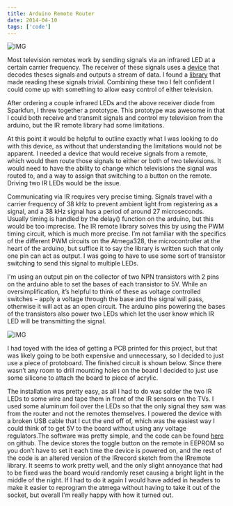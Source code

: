 ```yaml
---
title: Arduino Remote Router
date: 2014-04-10
tags: ['code']
---
```


![IMG](/images/posts/remoteRouter1.JPG)

Most television remotes work by sending signals via an infrared LED at a certain carrier frequency.  The receiver of these signals uses a <a href="https://www.sparkfun.com/datasheets/Sensors/Infrared/tsop382.pdf">device</a> that decodes theses signals and outputs a stream of data.  I found a [library](https://github.com/shirriff/Arduino-IRremote) that made reading these signals trivial. Combining these two I felt confident I could come up with something to allow easy control of either television.

After ordering a couple infrared LEDs and the above receiver diode from Sparkfun, I threw together a prototype.  This prototype was awesome in that I could both receive and transmit signals and control my television from the arduino, but the IR remote library had some limitations.

At this point it would be helpful to outline exactly what I was looking to do with this device, as without that understanding the limitations would not be apparent. I needed a device that would receive signals from a remote, which would then route those signals to either or both of two televisions. It would need to have the ability to change which televisions the signal was routed to, and a way to assign that switching to a button on the remote. Driving two IR LEDs would be the issue.

Communicating via IR requires very precise timing. Signals travel with a carrier frequency of 38 kHz to prevent ambient light from registering as a signal, and a 38 kHz  signal has a period of around 27 microseconds. Usually timing is handled by the delay() function on the arduino, but this would be too imprecise. The IR remote library solves this by using the PWM timing circuit, which is much more precise. I&#8217;m not familiar with the specifics of the different PWM circuits on the Atmega328, the microcontroller at the heart of the arduino, but suffice it to say the library is written such that only one pin can act as output. I was going to have to use some sort of transistor switching to send this signal to multiple LEDs.

I'm using an output pin on the collector of two NPN transistors with 2 pins on the arduino able to set the bases of each transistor to 5V. While an oversimplification, it&#8217;s helpful to think of these as voltage controlled switches &#8211; apply a voltage through the base and the signal will pass, otherwise it will act as an open circuit. The arduino pins powering the bases of the transistors also power two LEDs which let the user know which IR LED will be transmitting the signal.

![IMG](/images/posts/remoteRouter2.JPG)

I had toyed with the idea of getting a PCB printed for this project, but that was likely going to be both expensive and unnecessary, so I decided to just use a piece of protoboard. The finished circuit is shown below. Since there wasn&#8217;t any room to drill mounting holes on the board I decided to just use some silicone to attach the board to piece of acrylic.

The installation was pretty easy, as all I had to do was solder the two IR LEDs to some wire and tape them in front of the IR sensors on the TVs. I used some aluminum foil over the LEDs so that the only signal they saw was from the router and not the remotes themselves. I powered the device with a broken USB cable that I cut the end off of, which was the easiest way I could think of to get 5V to the board without using any voltage regulators.The software was pretty simple, and the code can be found [here](https://github.com/donniemattingly/IRsplit) on github. The device stores the toggle button on the remote in EEPROM so you don&#8217;t have to set it each time the device is powered on, and the rest of the code is an altered version of the IRrecord sketch from the IRremote library.  It seems to work pretty well, and the only slight annoyance that had to be fixed was the board would randomly reset causing a bright light in the middle of the night.  If I had to do it again I would have added in headers to make it easier to reprogram the atmega without having to take it out of the socket, but overall I'm really happy with how it turned out.